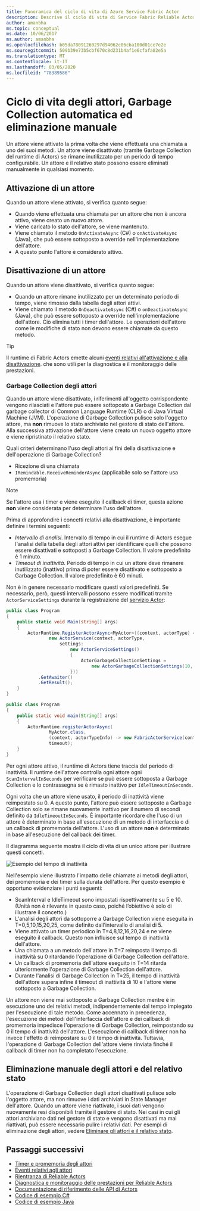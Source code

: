 ```yaml
---
title: Panoramica del ciclo di vita di Azure Service Fabric Actor
description: Descrive il ciclo di vita di Service Fabric Reliable Actors, la Garbage Collection e l'eliminazione manuale di attori e del relativo stato
author: amanbha
ms.topic: conceptual
ms.date: 10/06/2017
ms.author: amanbha
ms.openlocfilehash: b05da78091260297d94062c06cba100d01ce7e2e
ms.sourcegitcommit: 509b39e73b5cbf670c8d231b4af1e6cfafa82e5a
ms.translationtype: MT
ms.contentlocale: it-IT
ms.lasthandoff: 03/05/2020
ms.locfileid: "78389586"
---
```

# <a name="actor-lifecycle-automatic-garbage-collection-and-manual-delete"></a>Ciclo di vita degli attori, Garbage Collection automatica ed eliminazione manuale
Un attore viene attivato la prima volta che viene effettuata una chiamata a uno dei suoi metodi. Un attore viene disattivato (tramite Garbage Collection del runtime di Actors) se rimane inutilizzato per un periodo di tempo configurabile. Un attore e il relativo stato possono essere eliminati manualmente in qualsiasi momento.

## <a name="actor-activation"></a>Attivazione di un attore
Quando un attore viene attivato, si verifica quanto segue:

* Quando viene effettuata una chiamata per un attore che non è ancora attivo, viene creato un nuovo attore.
* Viene caricato lo stato dell'attore, se viene mantenuto.
* Viene chiamato il metodo `OnActivateAsync` (C#) o `onActivateAsync` (Java), che può essere sottoposto a override nell'implementazione dell'attore.
* A questo punto l'attore è considerato attivo.

## <a name="actor-deactivation"></a>Disattivazione di un attore
Quando un attore viene disattivato, si verifica quanto segue:

* Quando un attore rimane inutilizzato per un determinato periodo di tempo, viene rimosso dalla tabella degli attori attivi.
* Viene chiamato il metodo `OnDeactivateAsync` (C#) o `onDeactivateAsync` (Java), che può essere sottoposto a override nell'implementazione dell'attore. Ciò elimina tutti i timer dell'attore. Le operazioni dell'attore come le modifiche di stato non devono essere chiamate da questo metodo.

> [!TIP]
> Il runtime di Fabric Actors emette alcuni [eventi relativi all'attivazione e alla disattivazione](service-fabric-reliable-actors-diagnostics.md#list-of-events-and-performance-counters). che sono utili per la diagnostica e il monitoraggio delle prestazioni.
>
>

### <a name="actor-garbage-collection"></a>Garbage Collection degli attori
Quando un attore viene disattivato, i riferimenti all'oggetto corrispondente vengono rilasciati e l'attore può essere sottoposto a Garbage Collection dal garbage collector di Common Language Runtime (CLR) o di Java Virtual Machine (JVM). L'operazione di Garbage Collection pulisce solo l'oggetto attore, ma **non** rimuove lo stato archiviato nel gestore di stato dell'attore. Alla successiva attivazione dell'attore viene creato un nuovo oggetto attore e viene ripristinato il relativo stato.

Quali criteri determinano l'uso degli attori ai fini della disattivazione e dell'operazione di Garbage Collection?

* Ricezione di una chiamata
* `IRemindable.ReceiveReminderAsync` (applicabile solo se l'attore usa promemoria)

> [!NOTE]
> Se l'attore usa i timer e viene eseguito il callback di timer, questa azione **non** viene considerata per determinare l'uso dell'attore.
>
>

Prima di approfondire i concetti relativi alla disattivazione, è importante definire i termini seguenti:

* *Intervallo di analisi*. Intervallo di tempo in cui il runtime di Actors esegue l'analisi della tabella degli attori attivi per identificare quelli che possono essere disattivati e sottoposti a Garbage Collection. Il valore predefinito è 1 minuto.
* *Timeout di inattività*. Periodo di tempo in cui un attore deve rimanere inutilizzato (inattivo) prima di poter essere disattivato e sottoposto a Garbage Collection. Il valore predefinito è 60 minuti.

Non è in genere necessario modificare questi valori predefiniti. Se necessario, però, questi intervalli possono essere modificati tramite `ActorServiceSettings` durante la registrazione del [servizio Actor](service-fabric-reliable-actors-platform.md):

```csharp
public class Program
{
    public static void Main(string[] args)
    {
        ActorRuntime.RegisterActorAsync<MyActor>((context, actorType) =>
                new ActorService(context, actorType,
                    settings:
                        new ActorServiceSettings()
                        {
                            ActorGarbageCollectionSettings =
                                new ActorGarbageCollectionSettings(10, 2)
                        }))
            .GetAwaiter()
            .GetResult();
    }
}
```

```Java
public class Program
{
    public static void main(String[] args)
    {
        ActorRuntime.registerActorAsync(
                MyActor.class,
                (context, actorTypeInfo) -> new FabricActorService(context, actorTypeInfo),
                timeout);
    }
}
```
Per ogni attore attivo, il runtime di Actors tiene traccia del periodo di inattività. Il runtime dell'attore controlla ogni attore ogni `ScanIntervalInSeconds` per verificare se può essere sottoposta a Garbage Collection e lo contrassegna se è rimasto inattivo per `IdleTimeoutInSeconds`.

Ogni volta che un attore viene usato, il periodo di inattività viene reimpostato su 0. A questo punto, l'attore può essere sottoposto a Garbage Collection solo se rimane nuovamente inattivo per il numero di secondi definito da `IdleTimeoutInSeconds`. È importante ricordare che l'uso di un attore è determinato in base all'esecuzione di un metodo di interfaccia o di un callback di promemoria dell'attore. L'uso di un attore **non** è determinato in base all'esecuzione del callback dei timer.

Il diagramma seguente mostra il ciclo di vita di un unico attore per illustrare questi concetti.

![Esempio del tempo di inattività][1]

Nell'esempio viene illustrato l'impatto delle chiamate ai metodi degli attori, dei promemoria e dei timer sulla durata dell'attore. Per questo esempio è opportuno evidenziare i punti seguenti:

* ScanInterval e IdleTimeout sono impostati rispettivamente su 5 e 10. (Unità non è rilevante in questo caso, poiché l’obiettivo è solo di illustrare il concetto.)
* L'analisi degli attori da sottoporre a Garbage Collection viene eseguita in T=0,5,10,15,20,25, come definito dall’intervallo di analisi di 5.
* Viene attivato un timer periodico in T=4,8,12,16,20,24 e ne viene eseguito il callback. Questo non influisce sul tempo di inattività dell'attore.
* Una chiamata a un metodo dell'attore in T=7 reimposta il tempo di inattività su 0 ritardando l'operazione di Garbage Collection dell'attore.
* Un callback di promemoria dell'attore eseguito in T=14 ritarda ulteriormente l'operazione di Garbage Collection dell'attore.
* Durante l'analisi di Garbage Collection in T=25, il tempo di inattività dell'attore supera infine il timeout di inattività di 10 e l'attore viene sottoposto a Garbage Collection.

Un attore non viene mai sottoposto a Garbage Collection mentre è in esecuzione uno dei relativi metodi, indipendentemente dal tempo impiegato per l'esecuzione di tale metodo. Come accennato in precedenza, l'esecuzione dei metodi dell'interfaccia dell'attore e dei callback di promemoria impedisce l'operazione di Garbage Collection, reimpostando su 0 il tempo di inattività dell'attore. L'esecuzione di callback di timer non ha invece l'effetto di reimpostare su 0 il tempo di inattività. Tuttavia, l'operazione di Garbage Collection dell'attore viene rinviata finché il callback di timer non ha completato l'esecuzione.

## <a name="manually-deleting-actors-and-their-state"></a>Eliminazione manuale degli attori e del relativo stato
L'operazione di Garbage Collection degli attori disattivati pulisce solo l'oggetto attore, ma non rimuove i dati archiviati in State Manager dell'attore. Quando un attore viene riattivato, i suoi dati vengono nuovamente resi disponibili tramite il gestore di stato. Nei casi in cui gli attori archiviano dati nel gestore di stato e vengono disattivati ma mai riattivati, può essere necessario pulire i relativi dati.  Per esempi di eliminazione degli attori, vedere [Eliminare gli attori e il relativo stato](service-fabric-reliable-actors-delete-actors.md).

## <a name="next-steps"></a>Passaggi successivi
* [Timer e promemoria degli attori](service-fabric-reliable-actors-timers-reminders.md)
* [Eventi relativi agli attori](service-fabric-reliable-actors-events.md)
* [Rientranza di Reliable Actors](service-fabric-reliable-actors-reentrancy.md)
* [Diagnostica e monitoraggio delle prestazioni per Reliable Actors](service-fabric-reliable-actors-diagnostics.md)
* [Documentazione di riferimento delle API di Actors](https://msdn.microsoft.com/library/azure/dn971626.aspx)
* [Codice di esempio C#](https://github.com/Azure-Samples/service-fabric-dotnet-getting-started)
* [Codice di esempio Java](https://github.com/Azure-Samples/service-fabric-java-getting-started)

<!--Image references-->
[1]: ./media/service-fabric-reliable-actors-lifecycle/garbage-collection.png
